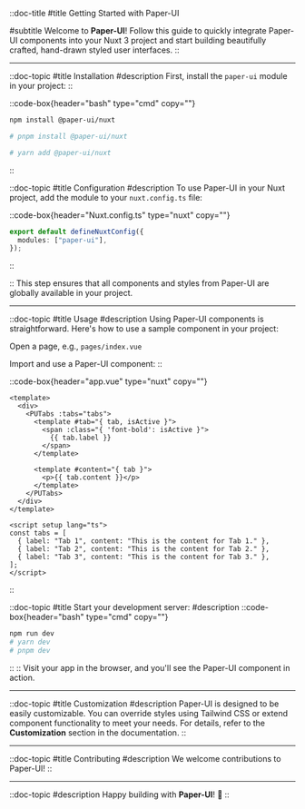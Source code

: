 ::doc-title
#title
Getting Started with Paper-UI

#subtitle
Welcome to **Paper-UI**! Follow this guide to quickly integrate Paper-UI components into your Nuxt 3 project and start building beautifully crafted, hand-drawn styled user interfaces.
::

---

::doc-topic
#title
Installation
#description
First, install the `paper-ui` module in your project:
::

::code-box{header="bash" type="cmd" copy=""}

```bash
npm install @paper-ui/nuxt

# pnpm install @paper-ui/nuxt

# yarn add @paper-ui/nuxt
```

::

::doc-topic
#title
Configuration
#description
To use Paper-UI in your Nuxt project, add the module to your `nuxt.config.ts` file:

::code-box{header="Nuxt.config.ts" type="nuxt" copy=""}

```ts
export default defineNuxtConfig({
  modules: ["paper-ui"],
});
```

::

::
This step ensures that all components and styles from Paper-UI are globally available in your project.

---

::doc-topic
#title
Usage
#description
Using Paper-UI components is straightforward. Here's how to use a sample component in your project:

Open a page, e.g., `pages/index.vue`

Import and use a Paper-UI component:
::

::code-box{header="app.vue" type="nuxt" copy=""}

```vue
<template>
  <div>
    <PUTabs :tabs="tabs">
      <template #tab="{ tab, isActive }">
        <span :class="{ 'font-bold': isActive }">
          {{ tab.label }}
        </span>
      </template>

      <template #content="{ tab }">
        <p>{{ tab.content }}</p>
      </template>
    </PUTabs>
  </div>
</template>

<script setup lang="ts">
const tabs = [
  { label: "Tab 1", content: "This is the content for Tab 1." },
  { label: "Tab 2", content: "This is the content for Tab 2." },
  { label: "Tab 3", content: "This is the content for Tab 3." },
];
</script>
```

::

::doc-topic
#title
Start your development server:
#description
::code-box{header="bash" type="cmd" copy=""}

```bash
npm run dev
# yarn dev
# pnpm dev
```

::
::
Visit your app in the browser, and you'll see the Paper-UI component in action.

---

::doc-topic
#title
Customization
#description
Paper-UI is designed to be easily customizable. You can override styles using Tailwind CSS or extend component functionality to meet your needs. For details, refer to the **Customization** section in the documentation.
::

---

::doc-topic
#title
Contributing
#description
We welcome contributions to Paper-UI!
::

---

::doc-topic
#description
Happy building with **Paper-UI**! 🎉
::
